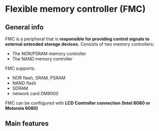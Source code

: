 # Flexible memory controller (FMC)

## General info 
FMC is a peripheral that is **responsible for providing control signals to external extended storage devices.**
Consists of two memory controllers:
- The NOR/PSRAM memory controller 
- The NAND memory controller 

FMC supports: 
- NOR flash, SRAM, PSRAM
- NAND flash 
- SDRAM
- network card DM9000

FMC can be confiigured with **LCD Controller connection (Intel 8080 or Motorola 6080)**


## Main features 





